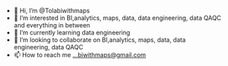- 👋 Hi, I’m @Tolabiwithmaps
- 👀 I’m interested in BI,analytics, maps, data, data engineering, data QAQC and everything in between
- 🌱 I’m currently learning data engineering
- 💞️ I’m looking to collaborate on BI,analytics, maps, data, data engineering, data QAQC
- 📫 How to reach me ...biwithmaps@gmail.com

<!---
Tolabiwithmaps/Tolabiwithmaps is a ✨ special ✨ repository because its `README.md` (this file) appears on your GitHub profile.
You can click the Preview link to take a look at your changes.
--->
